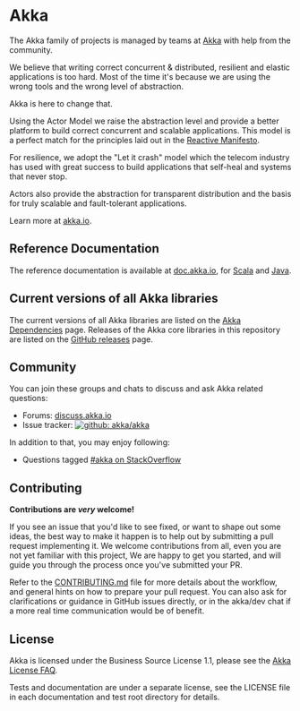 Akka 
====
The Akka family of projects is managed by teams at [Akka](https://akka.io/) with help from the community.

We believe that writing correct concurrent & distributed, resilient and elastic applications is too hard.
Most of the time it's because we are using the wrong tools and the wrong level of abstraction.

Akka is here to change that.

Using the Actor Model we raise the abstraction level and provide a better platform to build correct concurrent and scalable applications. This model is a perfect match for the principles laid out in the [Reactive Manifesto](https://www.reactivemanifesto.org/).

For resilience, we adopt the "Let it crash" model which the telecom industry has used with great success to build applications that self-heal and systems that never stop.

Actors also provide the abstraction for transparent distribution and the basis for truly scalable and fault-tolerant applications.

Learn more at [akka.io](https://akka.io/).

Reference Documentation
-----------------------

The reference documentation is available at [doc.akka.io](https://doc.akka.io),
for [Scala](https://doc.akka.io/libraries/akka-core/current/?language=scala) and [Java](https://doc.akka.io/libraries/akka-core/current/?language=java).

Current versions of all Akka libraries
--------------------------------------

The current versions of all Akka libraries are listed on the [Akka Dependencies](https://doc.akka.io/libraries/akka-dependencies/current/) page. Releases of the Akka core libraries in this repository are listed on the [GitHub releases](https://github.com/akka/akka/releases) page.

Community
---------
You can join these groups and chats to discuss and ask Akka related questions:

- Forums: [discuss.akka.io](https://discuss.akka.io)
- Issue tracker: [![github: akka/akka](https://img.shields.io/badge/github%3A-issues-blue.svg?style=flat-square)](https://github.com/akka/akka/issues)

In addition to that, you may enjoy following:

- Questions tagged [#akka on StackOverflow](https://stackoverflow.com/questions/tagged/akka)

Contributing
------------
**Contributions are *very* welcome!**

If you see an issue that you'd like to see fixed, or want to shape out some ideas,
the best way to make it happen is to help out by submitting a pull request implementing it.
We welcome contributions from all, even you are not yet familiar with this project,
We are happy to get you started, and will guide you through the process once you've submitted your PR.

Refer to the [CONTRIBUTING.md](https://github.com/akka/akka/blob/main/CONTRIBUTING.md) file for more details about the workflow,
and general hints on how to prepare your pull request. You can also ask for clarifications or guidance in GitHub issues directly,
or in the akka/dev chat if a more real time communication would be of benefit.

License
-------
Akka is licensed under the Business Source License 1.1, please see the [Akka License FAQ](https://akka.io/bsl-license-faq).

Tests and documentation are under a separate license, see the LICENSE file in each documentation and test root directory for details.
